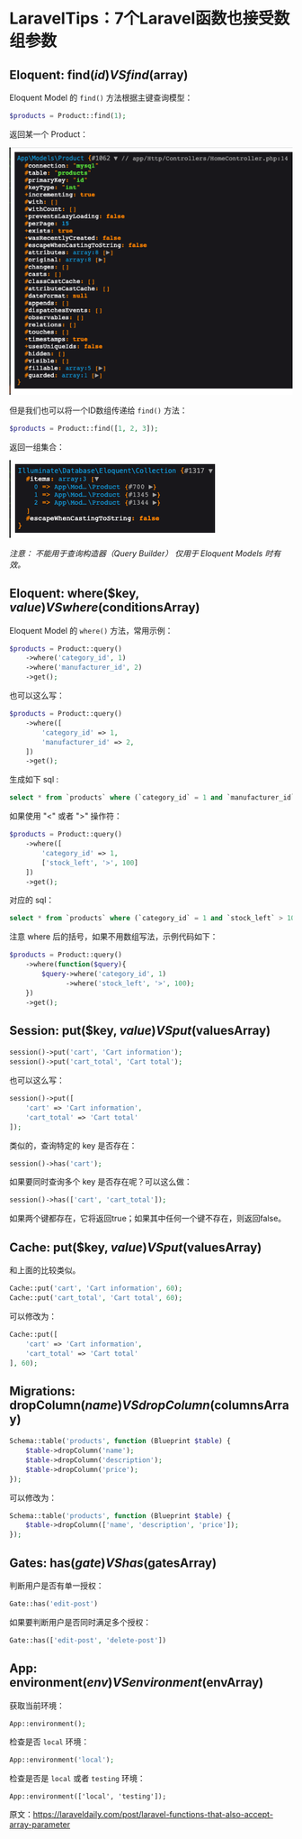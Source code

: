# LaravelTips：7个Laravel函数也接受数组参数

## Eloquent: find($id) VS find($array)

Eloquent Model 的 `find()` 方法根据主键查询模型：

```php
$products = Product::find(1);
```

返回某一个 Product：

![](./src/202309/CDziSifywjycPqCbLMqwRqOW6nTHmNUGJ3gJGEQf.png)

但是我们也可以将一个ID数组传递给 `find()` 方法：

```php
$products = Product::find([1, 2, 3]);
```

返回一组集合：

![](./src/202309/IaUowCP95rqoHhJ4g0i5il1yP2R2r3TTYbRM8N82.png)

_注意： 不能用于查询构造器（Query Builder） 仅用于 Eloquent Models 时有效。_

## Eloquent: where($key, $value) VS where($conditionsArray)

Eloquent Model 的 `where()` 方法，常用示例：

```php
$products = Product::query()
    ->where('category_id', 1)
    ->where('manufacturer_id', 2)
    ->get();
```

也可以这么写：

```php
$products = Product::query()
    ->where([
        'category_id' => 1,
        'manufacturer_id' => 2,
    ])
    ->get();
```

生成如下 sql :

```sql
select * from `products` where (`category_id` = 1 and `manufacturer_id` = 2)
```

如果使用  "<" 或者 ">"  操作符：

```php
$products = Product::query()
    ->where([
        'category_id' => 1,
        ['stock_left', '>', 100]
    ])
    ->get();
```

对应的 sql：

```sql
select * from `products` where (`category_id` = 1 and `stock_left` > 100)
```

注意 where 后的括号，如果不用数组写法，示例代码如下：

```php
$products = Product::query()
    ->where(function($query){
        $query->where('category_id', 1)
              ->where('stock_left', '>', 100);
    })
    ->get();
```

## Session: put($key, $value) VS put($valuesArray)

```php
session()->put('cart', 'Cart information');
session()->put('cart_total', 'Cart total');
```

也可以这么写：

```php
session()->put([
    'cart' => 'Cart information',
    'cart_total' => 'Cart total'
]);
```

类似的，查询特定的 key 是否存在：

```php
session()->has('cart');
```

如果要同时查询多个 key 是否存在呢？可以这么做：

```php
session()->has(['cart', 'cart_total']);
```

如果两个键都存在，它将返回true；如果其中任何一个键不存在，则返回false。

## Cache: put($key, $value) VS put($valuesArray)

和上面的比较类似。

```php
Cache::put('cart', 'Cart information', 60);
Cache::put('cart_total', 'Cart total', 60);
```

可以修改为：

```php
Cache::put([
    'cart' => 'Cart information',
    'cart_total' => 'Cart total'
], 60);
```

## Migrations: dropColumn($name) VS dropColumn($columnsArray)

```php
Schema::table('products', function (Blueprint $table) {
    $table->dropColumn('name');
    $table->dropColumn('description');
    $table->dropColumn('price');
});
```

可以修改为：

```php
Schema::table('products', function (Blueprint $table) {
    $table->dropColumn(['name', 'description', 'price']);
});
```

## Gates: has($gate) VS has($gatesArray)

判断用户是否有单一授权：

```php
Gate::has('edit-post')
```

如果要判断用户是否同时满足多个授权：

```php
Gate::has(['edit-post', 'delete-post'])
```

## App: environment($env) VS environment($envArray)

获取当前环境：

```php
App::environment();
```

检查是否 `local` 环境：

```php
App::environment('local');
```

检查是否是 `local` 或者 `testing` 环境：

```
App::environment(['local', 'testing']);
```

原文：https://laraveldaily.com/post/laravel-functions-that-also-accept-array-parameter